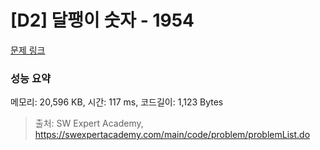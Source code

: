 # [D2] 달팽이 숫자 - 1954 

[문제 링크](https://swexpertacademy.com/main/code/problem/problemDetail.do?contestProbId=AV5PobmqAPoDFAUq) 

### 성능 요약

메모리: 20,596 KB, 시간: 117 ms, 코드길이: 1,123 Bytes



> 출처: SW Expert Academy, https://swexpertacademy.com/main/code/problem/problemList.do